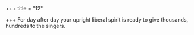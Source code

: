 +++
title = "12"

+++
For day after day your upright liberal spirit
is ready to give thousands, hundreds to the singers.